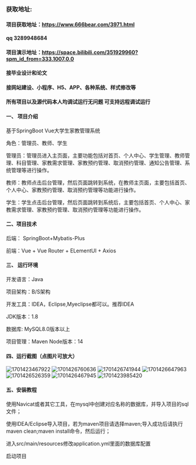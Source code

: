 ### 获取地址:
#### 项目获取地址：https://www.666bear.com/3971.html
#### qq 3289948684
#### 项目演示地址：https://space.bilibili.com/351929960?spm_id_from=333.1007.0.0
#### 接毕业设计和论文
#### 接网站建设、小程序、H5、APP、各种系统、样式修改等

#### 所有项目以及源代码本人均调试运行无问题 可支持远程调试运行

#### 一、 项目介绍
基于SpringBoot Vue大学生家教管理系统

角色：管理员、教师、学生

管理员：管理员进入主页面，主要功能包括对首页、个人中心、学生管理、教师管理、科目管理、家教需求管理、家教预约管理、取消预约管理、通知公告管理、系统管理等进行操作。

教师：教师点击后台管理，然后页面跳转到系统，在教师主页面，主要包括首页、个人中心、家教预约管理、取消预约管理等功能进行操作。

学生：学生点击后台管理，然后页面跳转到系统后，主要包括首页、个人中心、家教需求管理、家教预约管理、取消预约管理等功能进行操作。
#### 二、项目技术
后端： SpringBoot+Mybatis-Plus

前端：Vue + Vue Router + ELementUI + Axios

#### 三、 运行环境
开发语言：Java

项目架构：B/S架构

开发工具：IDEA，Eclipse,Myeclipse都可以。推荐IDEA

JDK版本：1.8

数据库: MySQL8.0版本以上

项目管理：Maven
Node版本：14
#### 四、运行截图（点图片可放大）

![1701423467922](https://github.com/666bears/education/assets/143094776/87fac14b-ecf4-4710-b4ec-10086b2423f0)
![1701426760636](https://github.com/666bears/education/assets/143094776/da5b74f6-68ff-4357-a3ca-84895e9aa00a)
![1701426741944](https://github.com/666bears/education/assets/143094776/9290029d-bef3-4cf8-bfbb-c92f84c2abab)
![1701426647963](https://github.com/666bears/education/assets/143094776/d72e85d0-c157-436c-948d-d1ae0faedbcb)
![1701426526359](https://github.com/666bears/education/assets/143094776/070ab0ef-3dee-4526-a13d-79f3ea936646)
![1701426467945](https://github.com/666bears/education/assets/143094776/db20df6c-e1d9-4e4c-a7bb-c607214f24bc)
![1701423985420](https://github.com/666bears/education/assets/143094776/d9307aaa-e13f-47df-8fb5-53612e7af48a)




#### 五、安装教程
使用Navicat或者其它工具，在mysql中创建对应名称的数据库，并导入项目的sql文件；

使用IDEA/Eclipse导入项目，若为maven项目请选择maven;导入成功后请执行maven clean;maven install命令，然后运行；

进入src/main/resources修改application.yml里面的数据库配置

启动项目





